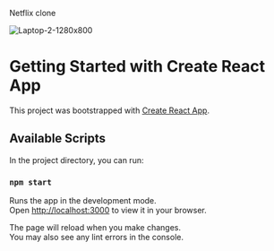 Netflix clone 

![Laptop-2-1280x800](https://user-images.githubusercontent.com/118264222/219931899-8f9f82f6-c6f3-459a-934d-b55140d8c507.png)
# Getting Started with Create React App

This project was bootstrapped with [Create React App](https://github.com/facebook/create-react-app).

## Available Scripts

In the project directory, you can run:

### `npm start`

Runs the app in the development mode.\
Open [http://localhost:3000](http://localhost:3000) to view it in your browser.

The page will reload when you make changes.\
You may also see any lint errors in the console.


